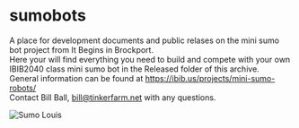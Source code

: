 # sumobots
A place for development documents and public relases on the mini sumo bot project from It Begins in Brockport.  
Here your will find everything you need to build and compete with your own IBIB2040 class mini sumo bot in the Released folder of this archive.  
General information can be found at https://ibib.us/projects/mini-sumo-robots/  
Contact Bill Ball, bill@tinkerfarm.net with any questions.

![Sumo Louis](https://github.com/ibib-us/sumobots/assets/71104667/7849bd4f-72e3-4977-8fbb-71c46fbf15cd)

